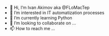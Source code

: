 - 👋 Hi, I’m Ivan Akimov aka @FLoMacTep
- 👀 I’m interested in IT automatization processes
- 🌱 I’m currently learning Python
- 💞️ I’m looking to collaborate on ...
- 📫 How to reach me ...

<!---
FLoMacTep/FLoMacTep is a ✨ special ✨ repository because its `README.md` (this file) appears on your GitHub profile.
You can click the Preview link to take a look at your changes.
--->
